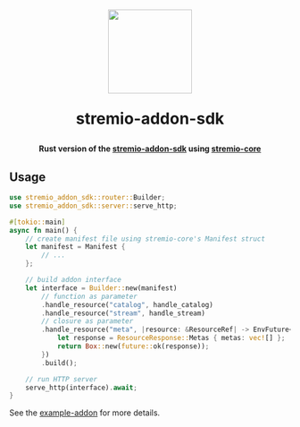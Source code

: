 <h1 align="center">
  <img width="150" src="https://i.imgur.com/QaYvRVJ.png" />
  <p>stremio-addon-sdk</p>
</h1>

<h4 align="center">Rust version of the <a href="https://github.com/Stremio/stremio-addon-sdk" target="_blak">stremio-addon-sdk</a> using <a href="https://github.com/Stremio/stremio-core" target="_blank">stremio-core</a></h4>

## Usage
```rust
use stremio_addon_sdk::router::Builder;
use stremio_addon_sdk::server::serve_http;

#[tokio::main]
async fn main() {
    // create manifest file using stremio-core's Manifest struct
    let manifest = Manifest {
        // ...
    };

    // build addon interface
    let interface = Builder::new(manifest)
        // function as parameter
        .handle_resource("catalog", handle_catalog)
        .handle_resource("stream", handle_stream)
        // closure as parameter
        .handle_resource("meta", |resource: &ResourceRef| -> EnvFuture<ResourceResponse> {
            let response = ResourceResponse::Metas { metas: vec![] };
            return Box::new(future::ok(response));
        })
        .build();

    // run HTTP server
    serve_http(interface).await;
}
```

See the [example-addon](example-addon) for more details.